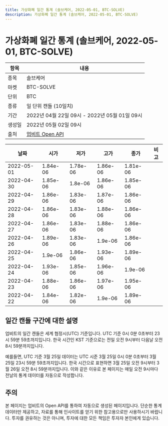 ```yaml
---
title: 가상화폐 일간 통계 (솔브케어, 2022-05-01, BTC-SOLVE)
description: 가상화폐 일간 통계 (솔브케어, 2022-05-01, BTC-SOLVE)
---
```



가상화폐 일간 통계 (솔브케어, 2022-05-01, BTC-SOLVE)
===

|항목|내용|
|--|--|
|종목|솔브케어|
|마켓|BTC-SOLVE|
|단위|BTC|
|종류|일 단위 캔들 (10일치)|
|기간|2022년 04월 22일 09시 - 2022년 05월 01일 09시|
|생성일|2022년 05월 02일 09시|
|출처|[업비트 Open API](https://docs.upbit.com)|


|날짜|시가|저가|고가|종가|비고|
|--|--|--|--|--|--|
|2022-05-01|1.84e-06|1.78e-06|1.86e-06|1.81e-06|    |
|2022-04-30|1.85e-06|1.8e-06|1.86e-06|1.85e-06|    |
|2022-04-29|1.86e-06|1.83e-06|1.87e-06|1.86e-06|    |
|2022-04-28|1.86e-06|1.83e-06|1.88e-06|1.86e-06|    |
|2022-04-27|1.86e-06|1.83e-06|1.88e-06|1.86e-06|    |
|2022-04-26|1.89e-06|1.83e-06|1.9e-06|1.86e-06|    |
|2022-04-25|1.9e-06|1.86e-06|1.93e-06|1.89e-06|    |
|2022-04-24|1.93e-06|1.85e-06|1.96e-06|1.9e-06|    |
|2022-04-23|1.88e-06|1.86e-06|1.97e-06|1.95e-06|    |
|2022-04-22|1.84e-06|1.82e-06|1.9e-06|1.89e-06|    |


일간 캔들 구간에 대한 설명
---


업비트의 일간 캔들은 세계 협정시(UTC) 기준입니다. 
UTC 기준 0시 0분 0초부터 23시 59분 59초까지입니다. 
한국 시간인 KST 기준으로는 전일 오전 9시부터 다음날 오전 8시 59분까지입니다. 


예를들면, UTC 기준 3월 25일 데이터는 UTC 시준 3월 25일 0시 0분 0초부터 3월 25일 23시 59분 59초까지입니다. 
한국 시간으로 표현하면 3월 25일 오전 9시부터 3월 26일 오전 8시 59분까지입니다. 
이와 같은 이유로 본 페이지는 매일 오전 9시마다 전날의 통계 데이터를 자동으로 작성합니다. 


주의
---


본 페이지는 업비트의 Open API를 통하여 자동으로 생성된 페이지입니다. 
단순한 통계 데이터만 제공하고, 자료를 통해 인사이트를 얻기 위한 참고용으로만 사용하시기 바랍니다. 
투자를 권유하는 것은 아니며, 투자에 대한 모든 책임은 투자자 본인에게 있습니다. 
